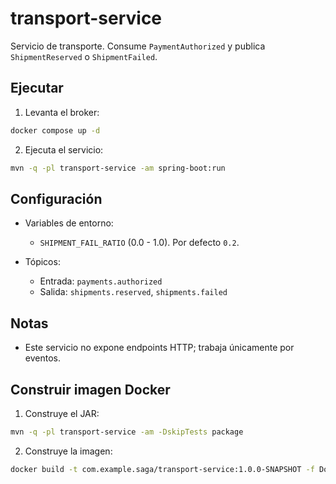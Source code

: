 # transport-service

Servicio de transporte. Consume `PaymentAuthorized` y publica `ShipmentReserved`
o `ShipmentFailed`.

## Ejecutar

1. Levanta el broker:

```bash
docker compose up -d
```

2. Ejecuta el servicio:

```bash
mvn -q -pl transport-service -am spring-boot:run
```

## Configuración

- Variables de entorno:
    - `SHIPMENT_FAIL_RATIO` (0.0 - 1.0). Por defecto `0.2`.

- Tópicos:
    - Entrada: `payments.authorized`
    - Salida: `shipments.reserved`, `shipments.failed`

## Notas

- Este servicio no expone endpoints HTTP; trabaja únicamente por eventos.

## Construir imagen Docker

1. Construye el JAR:

```bash
mvn -q -pl transport-service -am -DskipTests package
```

2. Construye la imagen:

```bash
docker build -t com.example.saga/transport-service:1.0.0-SNAPSHOT -f Dockerfile .
```
